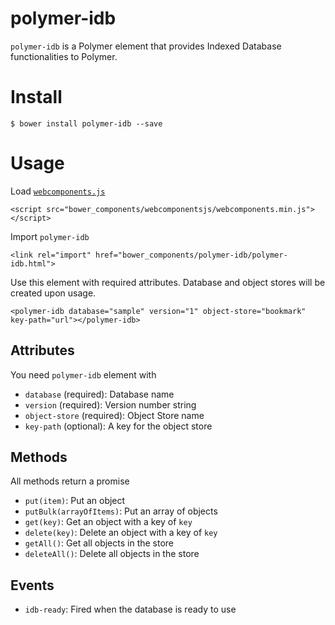 # polymer-idb

`polymer-idb` is a Polymer element that provides Indexed Database functionalities to Polymer.

# Install

```
$ bower install polymer-idb --save
```

# Usage
Load [`webcomponents.js`]()
```
<script src="bower_components/webcomponentsjs/webcomponents.min.js"></script>
```

Import `polymer-idb`
```
<link rel="import" href="bower_components/polymer-idb/polymer-idb.html">
```

Use this element with required attributes. Database and object stores will be created upon usage.
```
<polymer-idb database="sample" version="1" object-store="bookmark" key-path="url"></polymer-idb>
```

## Attributes
You need `polymer-idb` element with
- `database` (required): Database name
- `version` (required): Version number string
- `object-store` (required): Object Store name
- `key-path` (optional): A key for the object store

## Methods
All methods return a promise
- `put(item)`: Put an object
- `putBulk(arrayOfItems)`: Put an array of objects
- `get(key)`: Get an object with a key of `key`
- `delete(key)`: Delete an object with a key of `key`
- `getAll()`: Get all objects in the store
- `deleteAll()`: Delete all objects in the store

## Events
- `idb-ready`: Fired when the database is ready to use
